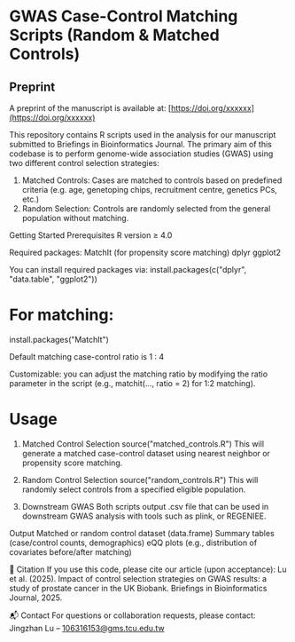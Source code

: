 # GWAS Case-Control Matching Scripts (Random & Matched Controls)

## Preprint
A preprint of the manuscript is available at: [https://doi.org/xxxxxx](https://doi.org/xxxxxx)

This repository contains R scripts used in the analysis for our manuscript submitted to Briefings in Bioinformatics Journal. The primary aim of this codebase is to perform genome-wide association studies (GWAS) using two different control selection strategies:
1. Matched Controls: Cases are matched to controls based on predefined criteria (e.g. age, genetoping chips, recruitment centre, genetics PCs, etc.)
2. Random Selection: Controls are randomly selected from the general population without matching.

Getting Started
Prerequisites
R version ≥ 4.0

Required packages:
MatchIt (for propensity score matching)
dplyr
ggplot2

You can install required packages via:
install.packages(c("dplyr", "data.table", "ggplot2"))
# For matching:
install.packages("MatchIt")

Default matching case-control ratio is 1 : 4

Customizable: you can adjust the matching ratio by modifying the ratio parameter in the script (e.g., matchit(..., ratio = 2) for 1:2 matching).

# Usage
1. Matched Control Selection
source("matched_controls.R")
This will generate a matched case-control dataset using nearest neighbor or propensity score matching.
2. Random Control Selection
source("random_controls.R")
This will randomly select controls from a specified eligible population.

3. Downstream GWAS
Both scripts output .csv file that can be used in downstream GWAS analysis with tools such as plink, or REGENIEE.

Output
Matched or random control dataset (data.frame)
Summary tables (case/control counts, demographics)
eQQ plots (e.g., distribution of covariates before/after matching)

📄 Citation
If you use this code, please cite our article (upon acceptance):
Lu et al. (2025). Impact of control selection strategies on GWAS results: a study of prostate cancer in the UK Biobank. Briefings in Bioinformatics Journal, 2025.

📬 Contact
For questions or collaboration requests, please contact:
Jingzhan Lu – 106316153@gms.tcu.edu.tw

